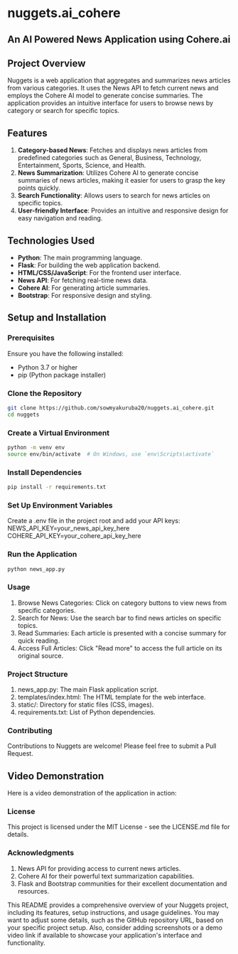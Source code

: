 # nuggets.ai_cohere
## An AI Powered News Application using Cohere.ai 

## Project Overview

Nuggets is a web application that aggregates and summarizes news articles from various categories. It uses the News API to fetch current news and employs the Cohere AI model to generate concise summaries. The application provides an intuitive interface for users to browse news by category or search for specific topics.

## Features

1. **Category-based News**: Fetches and displays news articles from predefined categories such as General, Business, Technology, Entertainment, Sports, Science, and Health.
2. **News Summarization**: Utilizes Cohere AI to generate concise summaries of news articles, making it easier for users to grasp the key points quickly.
3. **Search Functionality**: Allows users to search for news articles on specific topics.
4. **User-friendly Interface**: Provides an intuitive and responsive design for easy navigation and reading.

## Technologies Used

- **Python**: The main programming language.
- **Flask**: For building the web application backend.
- **HTML/CSS/JavaScript**: For the frontend user interface.
- **News API**: For fetching real-time news data.
- **Cohere AI**: For generating article summaries.
- **Bootstrap**: For responsive design and styling.

## Setup and Installation

### Prerequisites

Ensure you have the following installed:
- Python 3.7 or higher
- pip (Python package installer)

### Clone the Repository

```sh
git clone https://github.com/sowmyakuruba20/nuggets.ai_cohere.git
cd nuggets
```
### Create a Virtual Environment
```sh
python -m venv env
source env/bin/activate  # On Windows, use `env\Scripts\activate`
```
### Install Dependencies
```sh
pip install -r requirements.txt
```

### Set Up Environment Variables
Create a .env file in the project root and add your API keys:
NEWS_API_KEY=your_news_api_key_here
COHERE_API_KEY=your_cohere_api_key_here

### Run the Application
```sh
python news_app.py
```
### Usage
1. Browse News Categories: Click on category buttons to view news from specific categories.
2. Search for News: Use the search bar to find news articles on specific topics.
3. Read Summaries: Each article is presented with a concise summary for quick reading.
4. Access Full Articles: Click "Read more" to access the full article on its original source.

### Project Structure
1. news_app.py: The main Flask application script.
2. templates/index.html: The HTML template for the web interface.
3. static/: Directory for static files (CSS, images).
4. requirements.txt: List of Python dependencies.

### Contributing
Contributions to Nuggets are welcome! Please feel free to submit a Pull Request.

## Video Demonstration
Here is a video demonstration of the application in action: 

### License
This project is licensed under the MIT License - see the LICENSE.md file for details.

### Acknowledgments
1. News API for providing access to current news articles.
2. Cohere AI for their powerful text summarization capabilities.
3. Flask and Bootstrap communities for their excellent documentation and resources.


This README provides a comprehensive overview of your Nuggets project, including its features, setup instructions, and usage guidelines. You may want to adjust some details, such as the GitHub repository URL, based on your specific project setup. Also, consider adding screenshots or a demo video link if available to showcase your application's interface and functionality.
